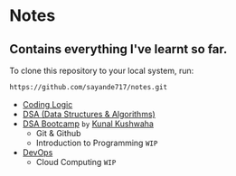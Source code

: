# Notes

## Contains everything I've learnt so far.

To clone this repository to your local system, run:
```bash
https://github.com/sayande717/notes.git
```

- [Coding Logic](./topics/00-Coding%20Logic.md)
- [DSA (Data Structures & Algorithms)](./topics/01-DSA.md)
- [DSA Bootcamp](./topics/02-DSA%20Bootcamp.md) `by` [Kunal Kushwaha](https://youtube.com/playlist?list=PL9gnSGHSqcnr_DxHsP7AW9ftq0AtAyYqJ)
  -  Git & Github
  -  Introduction to Programming `WIP`
- [DevOps](./topics/03-DevOps.md)
  - Cloud Computing `WIP`